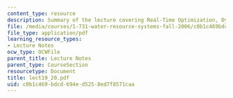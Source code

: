 ```yaml
---
content_type: resource
description: Summary of the lecture covering Real-Time Optimization, Dynamic Programming.
file: /media/courses/1-731-water-resource-systems-fall-2006/c0b1c469bdcd694ed5258ed7f8571caa_lect19_20.pdf
file_type: application/pdf
learning_resource_types:
- Lecture Notes
ocw_type: OCWFile
parent_title: Lecture Notes
parent_type: CourseSection
resourcetype: Document
title: lect19_20.pdf
uid: c0b1c469-bdcd-694e-d525-8ed7f8571caa
---
```

